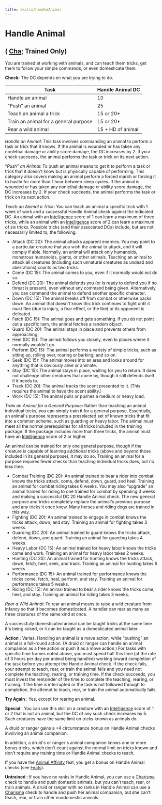 ```yaml
---
title: skills/handleAnimal
---
```

# Handle Animal

## ( [Cha](../gettingStarted.md#_charisma-new); Trained Only)

You are trained at working with animals, and can teach them tricks, get them to follow your simple commands, or even domesticate them.

**Check:** The DC depends on what you are trying to do.

| Task | Handle Animal DC |
| --- | --- |
| Handle an animal | 10 |
| “Push” an animal | 25 |
| Teach an animal a trick | 15 or 20\* |
| Train an animal for a general purpose | 15 or 20\* |
| Rear a wild animal | 15 + HD of animal |

_Handle an Animal_: This task involves commanding an animal to perform a task or trick that it knows. If the animal is wounded or has taken any nonlethal damage or ability score damage, the DC increases by 2. If your check succeeds, the animal performs the task or trick on its next action.

“_Push” an Animal_: To push an animal means to get it to perform a task or trick that it doesn't know but is physically capable of performing. This category also covers making an animal perform a forced march or forcing it to hustle for more than 1 hour between sleep cycles. If the animal is wounded or has taken any nonlethal damage or ability score damage, the DC increases by 2. If your check succeeds, the animal performs the task or trick on its next action.

_Teach an Animal a Trick_: You can teach an animal a specific trick with 1 week of work and a successful Handle Animal check against the indicated DC. An animal with an [Intelligence](../gettingStarted.md#_intelligence) score of 1 can learn a maximum of three tricks, while an animal with an [Intelligence](../gettingStarted.md#_intelligence) score of 2 can learn a maximum of six tricks. Possible tricks (and their associated DCs) include, but are not necessarily limited to, the following.

- Attack (DC 20): The animal attacks apparent enemies. You may point to a particular creature that you wish the animal to attack, and it will comply if able. Normally, an animal will attack only humanoids, monstrous humanoids, giants, or other animals. Teaching an animal to attack all creatures (including such unnatural creatures as undead and aberrations) counts as two tricks.
- Come (DC 15): The animal comes to you, even if it normally would not do so.
- Defend (DC 20): The animal defends you (or is ready to defend you if no threat is present), even without any command being given. Alternatively, you can command the animal to defend another specific character.
- Down (DC 15): The animal breaks off from combat or otherwise backs down. An animal that doesn't know this trick continues to fight until it must flee (due to injury, a fear effect, or the like) or its opponent is defeated.
- Fetch (DC 15): The animal goes and gets something. If you do not point out a specific item, the animal fetches a random object.
- Guard (DC 20): The animal stays in place and prevents others from approaching.
- Heel (DC 15): The animal follows you closely, even to places where it normally wouldn't go.
- Perform (DC 15): The animal performs a variety of simple tricks, such as sitting up, rolling over, roaring or barking, and so on.
- Seek (DC 15): The animal moves into an area and looks around for anything that is obviously alive or animate.
- Stay (DC 15): The animal stays in place, waiting for you to return. It does not challenge other creatures that come by, though it still defends itself if it needs to.
- Track (DC 20): The animal tracks the scent presented to it. (This requires the animal to have the scent ability.)
- Work (DC 15): The animal pulls or pushes a medium or heavy load.

_Train an Animal for a General Purpose_: Rather than teaching an animal individual tricks, you can simply train it for a general purpose. Essentially, an animal's purpose represents a preselected set of known tricks that fit into a common scheme, such as guarding or heavy labor. The animal must meet all the normal prerequisites for all tricks included in the training package. If the package includes more than three tricks, the animal must have an [Intelligence](../gettingStarted.md#_intelligence) score of 2 or higher.

An animal can be trained for only one general purpose, though if the creature is capable of learning additional tricks (above and beyond those included in its general purpose), it may do so. Training an animal for a purpose requires fewer checks than teaching individual tricks does, but no less time.

- Combat Training (DC 20): An animal trained to bear a rider into combat knows the tricks attack, come, defend, down, guard, and heel. Training an animal for combat riding takes 6 weeks. You may also “upgrade” an animal trained for riding to one trained for combat by spending 3 weeks and making a successful DC 20 Handle Animal check. The new general purpose and tricks completely replace the animal's previous purpose and any tricks it once knew. Many horses and riding dogs are trained in this way.
- Fighting (DC 20): An animal trained to engage in combat knows the tricks attack, down, and stay. Training an animal for fighting takes 3 weeks.
- Guarding (DC 20): An animal trained to guard knows the tricks attack, defend, down, and guard. Training an animal for guarding takes 4 weeks.
- Heavy Labor (DC 15): An animal trained for heavy labor knows the tricks come and work. Training an animal for heavy labor takes 2 weeks.
- Hunting (DC 20): An animal trained for hunting knows the tricks attack, down, fetch, heel, seek, and track. Training an animal for hunting takes 6 weeks.
- Performance (DC 15): An animal trained for performance knows the tricks come, fetch, heel, perform, and stay. Training an animal for performance takes 5 weeks.
- Riding (DC 15): An animal trained to bear a rider knows the tricks come, heel, and stay. Training an animal for riding takes 3 weeks.

_Rear a Wild Animal_: To rear an animal means to raise a wild creature from infancy so that it becomes domesticated. A handler can rear as many as three creatures of the same kind at once.

A successfully domesticated animal can be taught tricks at the same time it's being raised, or it can be taught as a domesticated animal later.

**Action** : Varies. Handling an animal is a move action, while “pushing” an animal is a full-round action. (A druid or ranger can handle an animal companion as a free action or push it as a move action.) For tasks with specific time frames noted above, you must spend half this time (at the rate of 3 hours per day per animal being handled) working toward completion of the task before you attempt the Handle Animal check. If the check fails, your attempt to teach, rear, or train the animal fails and you need not complete the teaching, rearing, or training time. If the check succeeds, you must invest the remainder of the time to complete the teaching, rearing, or training. If the time is interrupted or the task is not followed through to completion, the attempt to teach, rear, or train the animal automatically fails.

**Try Again** : Yes, except for rearing an animal.

**Special** : You can use this skill on a creature with an [Intelligence](../gettingStarted.md#_intelligence) score of 1 or 2 that is not an animal, but the DC of any such check increases by 5. Such creatures have the same limit on tricks known as animals do.

A druid or ranger gains a +4 circumstance bonus on Handle Animal checks involving an animal companion.

In addition, a druid's or ranger's animal companion knows one or more bonus tricks, which don't count against the normal limit on tricks known and don't require any training time or Handle Animal checks to teach.

If you have the [Animal Affinity](../feats.md#_animal-affinity) feat, you get a bonus on Handle Animal checks (see [Feats](../feats.md)).

**Untrained** : If you have no ranks in Handle Animal, you can use a [Charisma](../gettingStarted.md#_charisma-new) check to handle and push domestic animals, but you can't teach, rear, or train animals. A druid or ranger with no ranks in Handle Animal can use a [Charisma](../gettingStarted.md#_charisma-new) check to handle and push her animal companion, but she can't teach, rear, or train other nondomestic animals.

